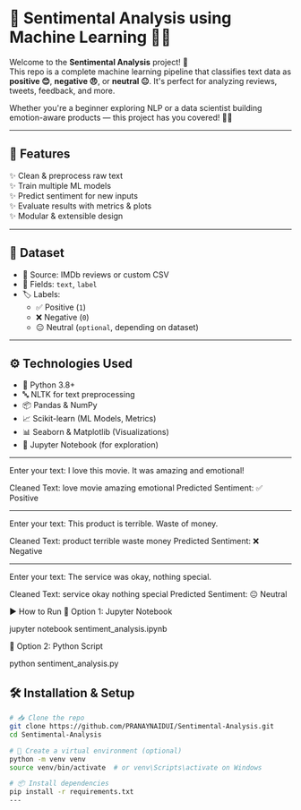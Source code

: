 # 💬 Sentimental Analysis using Machine Learning 🧠💡

Welcome to the **Sentimental Analysis** project! 🎯  
This repo is a complete machine learning pipeline that classifies text data as **positive 😊**, **negative 😠**, or **neutral 😐**. It's perfect for analyzing reviews, tweets, feedback, and more.  

Whether you're a beginner exploring NLP or a data scientist building emotion-aware products — this project has you covered! 💪🚀

---

## 📌 Features

✨ Clean & preprocess raw text  
✨ Train multiple ML models  
✨ Predict sentiment for new inputs  
✨ Evaluate results with metrics & plots  
✨ Modular & extensible design  

---

## 📂 Dataset

- 📁 Source: IMDb reviews or custom CSV
- 📄 Fields: `text`, `label`
- 🏷️ Labels:
  - ✅ Positive (`1`)
  - ❌ Negative (`0`)
  - 😐 Neutral (`optional`, depending on dataset)

---

## ⚙️ Technologies Used

- 🐍 Python 3.8+
- 🔤 NLTK for text preprocessing
- 📦 Pandas & NumPy
- 📈 Scikit-learn (ML Models, Metrics)
- 📊 Seaborn & Matplotlib (Visualizations)
- 🧪 Jupyter Notebook (for exploration)

---
Enter your text: I love this movie. It was amazing and emotional!

Cleaned Text: love movie amazing emotional
Predicted Sentiment: ✅ Positive

---

Enter your text: This product is terrible. Waste of money.

Cleaned Text: product terrible waste money
Predicted Sentiment: ❌ Negative

---

Enter your text: The service was okay, nothing special.

Cleaned Text: service okay nothing special
Predicted Sentiment: 😐 Neutral

▶️ How to Run
📒 Option 1: Jupyter Notebook

jupyter notebook sentiment_analysis.ipynb

🐍 Option 2: Python Script

python sentiment_analysis.py

## 🛠️ Installation & Setup

```bash
# 📥 Clone the repo
git clone https://github.com/PRANAYNAIDUI/Sentimental-Analysis.git
cd Sentimental-Analysis

# 🧪 Create a virtual environment (optional)
python -m venv venv
source venv/bin/activate  # or venv\Scripts\activate on Windows

# 📦 Install dependencies
pip install -r requirements.txt
--- 
